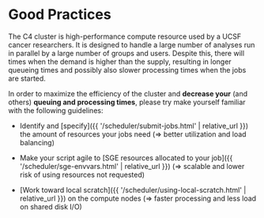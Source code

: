 # Good Practices

The C4 cluster is high-performance compute resource used by a UCSF cancer researchers.  It is designed to handle a large number of analyses run in parallel by a large number of groups and users.  Despite this, there will times when the demand is higher than the supply, resulting in longer queueing times and possibly also slower processing times when the jobs are started.

In order to maximize the efficiency of the cluster and **decrease your** (and others) **queuing and processing times**, please try make yourself familiar with the following guidelines:

* Identify and [specify]({{ '/scheduler/submit-jobs.html' | relative_url }}) the amount of resources your jobs need (&rArr; better utilization and load balancing)
* Make your script agile to [SGE resources allocated to your job]({{ '/scheduler/sge-envvars.html' | relative_url }}) (&rArr; scalable and lower risk of using resources not requested)

* [Work toward local scratch]({{ '/scheduler/using-local-scratch.html' | relative_url }}) on the compute nodes (&rArr; faster processing and less load on shared disk I/O)
